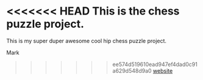 <<<<<<< HEAD
This is the chess puzzle project.
=======
This is my super duper awesome cool hip chess puzzle project.

Mark
>>>>>>> ee574d519610ead947ef4dad0c91a629d548d9a0
[website](https://www.chess.com)
